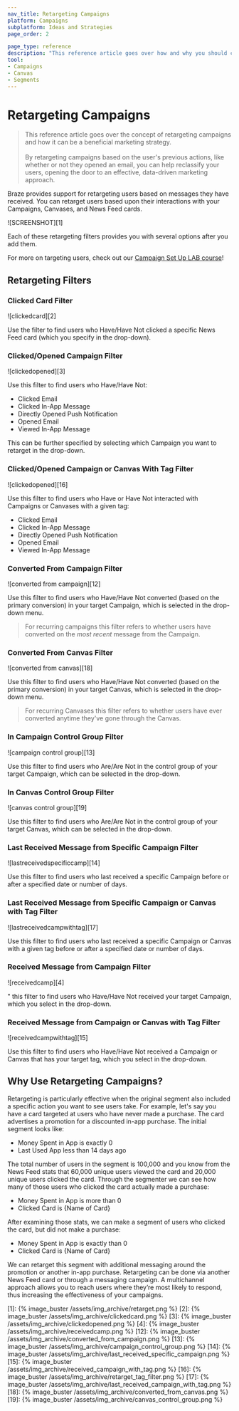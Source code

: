 ```yaml
---
nav_title: Retargeting Campaigns
platform: Campaigns
subplatform: Ideas and Strategies
page_order: 2

page_type: reference
description: "This reference article goes over how and why you should consider retargeting campaigns based on messages your users receive."
tool:
- Campaigns
- Canvas
- Segments
---
```


# Retargeting Campaigns

> This reference article goes over the concept of retargeting campaigns and how it can be a beneficial marketing strategy. 
> <br>
> <br>
> By retargeting campaigns based on the user's previous actions, like whether or not they opened an email, you can help reclassify your users, opening the door to an effective, data-driven marketing approach.

Braze provides support for retargeting users based on messages they have received. You can retarget users based upon their interactions with your Campaigns, Canvases, and News Feed cards.

![SCREENSHOT][1]

Each of these retargeting filters provides you with several options after you add them.

For more on targeting users, check out our [Campaign Set Up LAB course](http://lab.braze.com/campaign-setup-delivery-targeting-conversions)!

## Retargeting Filters

### Clicked Card Filter

![clickedcard][2]

Use the filter to find users who Have/Have Not clicked a specific News Feed card (which you specify in the drop-down).

### Clicked/Opened Campaign Filter

![clickedopened][3]

Use this filter to find users who Have/Have Not:

- Clicked Email
- Clicked In-App Message
- Directly Opened Push Notification
- Opened Email
- Viewed In-App Message

This can be further specified by selecting which Campaign you want to retarget in the drop-down.

### Clicked/Opened Campaign or Canvas With Tag Filter

![clickedopened][16]

Use this filter to find users who Have or Have Not interacted with Campaigns or Canvases with a given tag:

- Clicked Email
- Clicked In-App Message
- Directly Opened Push Notification
- Opened Email
- Viewed In-App Message

### Converted From Campaign Filter

![converted from campaign][12]

Use this filter to find users who Have/Have Not converted (based on the primary conversion) in your target Campaign, which is selected in the drop-down menu.

>  For recurring campaigns this filter refers to whether users have converted on the _most recent_ message from the Campaign.

### Converted From Canvas Filter

![converted from canvas][18]

Use this filter to find users who Have/Have Not converted (based on the primary conversion) in your target Canvas, which is selected in the drop-down menu.

>  For recurring Canvases this filter refers to whether users have ever converted anytime they've gone through the Canvas.

### In Campaign Control Group Filter

![campaign control group][13]

Use this filter to find users who Are/Are Not in the control group of your target Campaign, which can be selected in the drop-down.

### In Canvas Control Group Filter

![canvas control group][19]

Use this filter to find users who Are/Are Not in the control group of your target Canvas, which can be selected in the drop-down.

### Last Received Message from Specific Campaign Filter

![lastreceivedspecificcamp][14]

Use this filter to find users who last received a specific Campaign before or after a specified date or number of days.

### Last Received Message from Specific Campaign or Canvas with Tag Filter

![lastreceivedcampwithtag][17]

Use this filter to find users who last received a specific Campaign or Canvas with a given tag before or after a specified date or number of days.

### Received Message from Campaign Filter

![receivedcamp][4]

\" this filter to find users who Have/Have Not received your target Campaign, which you select in the drop-down.

### Received Message from Campaign or Canvas with Tag Filter

![receivedcampwithtag][15]

Use this filter to find users who Have/Have Not received a Campaign or Canvas that has your target tag, which you select in the drop-down.

## Why Use Retargeting Campaigns?

Retargeting is particularly effective when the original segment also included a specific action you want to see users take. For example, let's say you have a card targeted at users who have never made a purchase. The card advertises a promotion for a discounted in-app purchase. The initial segment looks like:

- Money Spent in App is exactly 0
- Last Used App less than 14 days ago

The total number of users in the segment is 100,000 and you know from the News Feed stats that 60,000 unique users viewed the card and 20,000 unique users clicked the card. Through the segmenter we can see how many of those users who clicked the card actually made a purchase:

- Money Spent in App is more than 0
- Clicked Card is {Name of Card}

After examining those stats, we can make a segment of users who clicked the card, but did not make a purchase:

- Money Spent in App is exactly than 0
- Clicked Card is {Name of Card}

We can retarget this segment with additional messaging around the promotion or another in-app purchase. Retargeting can be done via another News Feed card or through a messaging campaign. A multichannel approach allows you to reach users where they’re most likely to respond, thus increasing the effectiveness of your campaigns.

[1]: {% image_buster /assets/img_archive/retarget.png %}
[2]: {% image_buster /assets/img_archive/clickedcard.png %}
[3]: {% image_buster /assets/img_archive/clickedopened.png %}
[4]: {% image_buster /assets/img_archive/receivedcamp.png %}
[12]: {% image_buster /assets/img_archive/converted_from_campaign.png %}
[13]: {% image_buster /assets/img_archive/campaign_control_group.png %}
[14]: {% image_buster /assets/img_archive/last_received_specific_campaign.png %}
[15]: {% image_buster /assets/img_archive/received_campaign_with_tag.png %}
[16]: {% image_buster /assets/img_archive/retarget_tag_filter.png %}
[17]: {% image_buster /assets/img_archive/last_received_campaign_with_tag.png %}
[18]: {% image_buster /assets/img_archive/converted_from_canvas.png %}
[19]: {% image_buster /assets/img_archive/canvas_control_group.png %}
